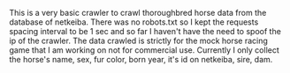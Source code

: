 This is a very basic crawler to crawl thoroughbred horse data from the database of netkeiba. 
There was no robots.txt so I kept the requests spacing interval to be 1 sec and so far I haven't have the need to spoof the ip of the crawler. The data crawled is strictly for the mock horse racing game that I am working on not for commercial use. Currently I only collect the horse's name, sex, fur color, born year, it's id on netkeiba, sire, dam.